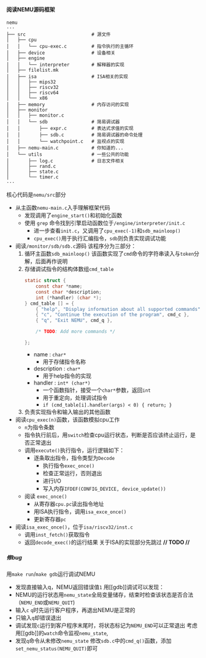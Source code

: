 #### 阅读NEMU源码框架
```
nemu
···
├── src                        # 源文件
│   ├── cpu
│   │   └── cpu-exec.c         # 指令执行的主循环
│   ├── device                 # 设备相关
│   ├── engine
│   │   └── interpreter        # 解释器的实现
│   ├── filelist.mk
│   ├── isa                    # ISA相关的实现
│   │   ├── mips32
│   │   ├── riscv32
│   │   ├── riscv64
│   │   └── x86
│   ├── memory                 # 内存访问的实现
│   ├── monitor
│   │   ├── monitor.c
│   │   └── sdb                # 简易调试器
│   │       ├── expr.c         # 表达式求值的实现
│   │       ├── sdb.c          # 简易调试器的命令处理
│   │       └── watchpoint.c   # 监视点的实现
│   ├── nemu-main.c            # 你知道的...
│   └── utils                  # 一些公共的功能
│       ├── log.c              # 日志文件相关
│       ├── rand.c
│       ├── state.c
│       └── timer.c
···
```
核心代码是`nemu/src`部分
- 从主函数`nemu-main.c`入手理解框架代码
	- 发现调用了`engine_start()`和初始化函数
	- 使用 `grep` 命令找到引擎启动函数位于`/engine/interpreter/init.c`
		- 进一步查看`init.c`，又调用了`cpu_exec(-1)`和`sdb_mainloop()`
		- `cpu_exec()`用于执行汇编指令，`sdb`则负责实现调试功能
- 阅读`/monitor/sdb/sdb.c`源码
	该程序分为三部分：
	1. 循环主函数`sdb_mainloop()`
		该函数实现了`cmd`命令的字符串读入与`token`分解，后面再作说明
	2. 存储调试指令的结构体数组`cmd_table`
		```c
		static struct {
			const char *name;
			const char *description;
			int (*handler) (char *);
		} cmd_table [] = {
			{ "help", "Display information about all supported commands", cmd_help },
			{ "c", "Continue the execution of the program", cmd_c },
			{ "q", "Exit NEMU", cmd_q },
		
			/* TODO: Add more commands */
		
		};
		```
		- name : `char*`
			- 用于存储指令名称
		- description : `char*`
			- 用于help指令的实现
		- handler : `int* (char*)`
			- 一个函数指针，接受一个`char*`参数，返回`int`
			- 用于重定向，处理调试指令
			- ``if (cmd_table[i].handler(args) < 0) { return; }``
	3. 负责实现指令和输入输出的其他函数  
- 阅读`cpu_exec(n)`函数，该函数模拟cpu工作
	- `n`为指令条数
	- 指令执行前后，用`switch`检查cpu运行状态，判断是否应该终止运行，是否正常退出
	- 调用`execute()`执行指令，运行逻辑如下：
		- 逐条取出指令，指令类型为`Decode`
			- 执行指令`exec_once()`
			- 检查正常运行，否则退出
			- 进行I/O
			- 写入内存`IFDEF(CONFIG_DEVICE, device_update())`
	- 阅读 `exec_once()`
		- 从寄存器`cpu.pc`读出指令地址
		- 用ISA执行指令，调用`isa_exce_once()`
		- 更新寄存器`pc`
- 阅读`isa_exec_once()`，位于`isa/riscv32/inst.c`
	- 调用`inst_fetch()`获取指令
	- 返回`decode_exec()`的运行结果
关于ISA的实现部分先跳过 **// TODO //**
##### 修bug
用`make run`/`make gdb`运行调试NEMU
- 发现直接输入q，NEMU返回错误值`1`
用[[gdb]]调试可以发现：
- NEMU的运行状态用`nemu_state`全局变量储存，结束时检查该状态是否合法（`NEMU_END`或`NEMU_QUIT`)
- 输入`c` `q`时先运行客户程序，再退出NEMU是正常的
- 只输入`q`却错误退出
- 调试发现`c`运行到客户程序末尾时，将状态标记为`NEMU_END`可以正常退出
考虑用[[gdb]]的`watch`命令监视`nemu_state`,
- 发现`q`命令从未修改`nemu_state`
修改`sdb.c`中的`cmd_q()`函数，添加`set_nemu_status(NEMU_QUIT)`即可
